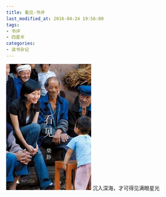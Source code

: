 ```yaml
---
title: 看见-书评
last_modified_at: 2016-04-24 19:56:00
tags:
- 书评
- 四星半
categories:
- 读书杂记
---
```

<img src="/assets/images/看见.jpg" alt="看见书页"/>
沉入深海，才可得见满眼星光<!--more-->

